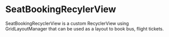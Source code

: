 # SeatBookingRecylerView

SeatBookingRecyclerView is a custom RecyclerView using GridLayoutManager that can be used as a layout to book bus, flight tickets. 


